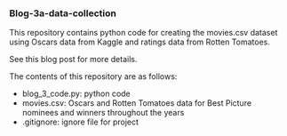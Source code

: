 ### Blog-3a-data-collection

This repository contains python code for creating the movies.csv dataset using Oscars data from Kaggle and ratings data from Rotten Tomatoes.

See this blog post for more details.

The contents of this repository are as follows:

* blog_3_code.py: python code
* movies.csv: Oscars and Rotten Tomatoes data for Best Picture nominees and winners throughout the years
* .gitignore: ignore file for project 
